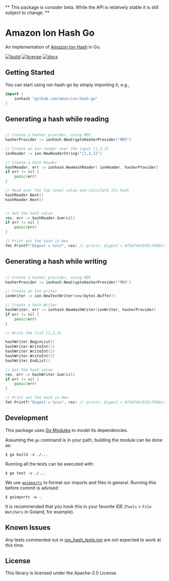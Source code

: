 ** This package is consider beta. While the API is relatively stable it is still subject to change. **

# Amazon Ion Hash Go

An implementation of [Amazon Ion Hash](http://amzn.github.io/ion-hash) in Go.

[![build](https://github.com/amzn/ion-hash-go/workflows/Build/badge.svg)](https://github.com/amzn/ion-hash-go/actions?query=workflow%3ABuild)
[![license](https://img.shields.io/hexpm/l/plug.svg)](https://github.com/amzn/ion-hash-go/blob/master/LICENSE)
[![docs](https://img.shields.io/badge/docs-api-green.svg?style=flat-square)](https://pkg.go.dev/github.com/amzn/ion-hash-go?tab=doc)

## Getting Started

You can start using ion-hash-go by simply importing it, e.g.,

```Go
import (
	ionhash "github.com/amzn/ion-hash-go"
)
```

## Generating a hash while reading

```Go

// Create a hasher provider, using MD5
hasherProvider := ionhash.NewCryptoHasherProvider("MD5")

// Create an Ion reader over the input [1,2,3]
ionReader := ion.NewReaderString("[1,2,3]")

// Create a hash Reader
hashReader, err := ionhash.NewHashReader( ionReader, hasherProvider)
if err != nil {
	panic(err)
}

// Read over the top level value and calculate its hash
hashReader.Next()
hashReader.Next()


// Get the hash value
res, err := hashReader.Sum(nil)
if err != nil {
	panic(err)
}

// Print out the hash in Hex
fmt.Printf("Digest = %x\n", res) // prints: Digest = 8f3bf4b1935cf469c9c10c31524b2625

```

## Generating a hash while writing

```Go

// Create a hasher provider, using MD5
hasherProvider := ionhash.NewCryptoHasherProvider("MD5")

// Create an Ion writer
ionWriter := ion.NewTextWriter(new(bytes.Buffer))

// Create a hash Writer
hashWriter, err := ionhash.NewHashWriter(ionWriter, hasherProvider)
if err != nil {
	panic(err)
}

// Write the list [1,2,3]

hashWriter.BeginList()
hashWriter.WriteInt(1)
hashWriter.WriteInt(2)
hashWriter.WriteInt(3)
hashWriter.EndList()

// Get the hash value
res, err := hashWriter.Sum(nil)
if err != nil {
	panic(err)
}

// Print out the hash in Hex
fmt.Printf("Digest = %x\n", res) // prints: Digest = 8f3bf4b1935cf469c9c10c31524b2625/

```

## Development

This package uses [Go Modules](https://github.com/golang/go/wiki/Modules) to model
its dependencies.

Assuming the `go` command is in your path, building the module can be done as:

```
$ go build -v ./...
```

Running all the tests can be executed with:

```
$ go test -v ./...
```

We use [`goimports`](https://pkg.go.dev/golang.org/x/tools/cmd/goimports?tab=doc) to format
our imports and files in general.  Running this before commit is advised:

```
$ goimports -w .
```

It is recommended that you hook this in your favorite IDE (`Tools` > `File Watchers` in Goland, for example).

## Known Issues

Any tests commented out in
[ion_hash_tests.ion](https://github.com/amzn/ion-hash-go/blob/master/ion_hash_tests.ion)
are not expected to work at this time.

## License

This library is licensed under the Apache-2.0 License.
